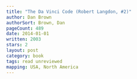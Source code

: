 ```yaml
---
title: "The Da Vinci Code (Robert Langdon, #2)"
author: Dan Brown
authorSort: Brown, Dan
pageCount: 489
date: 2014-01-01
written: 2003
stars: 2
layout: post
category: book
tags: read unreviewed
mapping: USA, North America
---
```

